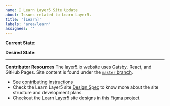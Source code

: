 ```yaml
---
name: 📔 Learn Layer5 Site Update
about: Issues related to Learn Layer5.
title: '[Learn]'
labels: 'area/learn'
assignees: ''
---
```

**Current State:**

**Desired State:**

---
**Contributor Resources**
The layer5.io website uses Gatsby, React, and GitHub Pages. Site content is found under the [`master` branch](https://github.com/layer5io/layer5/tree/master).
- See [contributing instructions](https://github.com/layer5io/layer5/blob/master/CONTRIBUTING.md)
- Check the Learn Layer5 site [Design Spec](https://docs.google.com/document/d/1tQ9tLbetBVKP7z76FR19vsxbAfoFHZzZYxCt7lJpAhU/edit) to know more about the site structure and development plans.
- Checkout the Learn Layer5 site designs in this [Figma project](https://www.figma.com/file/5ZwEkSJwUPitURD59YHMEN/?node-id=4853%3A0).
